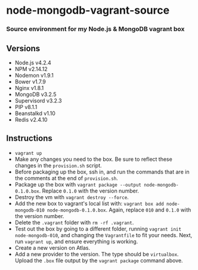 # node-mongodb-vagrant-source

### Source environment for my Node.js & MongoDB vagrant box

## Versions

* Node.js v4.2.4
* NPM v2.14.12
* Nodemon v1.9.1
* Bower v1.7.9
* Nginx v1.8.1
* MongoDB v3.2.5
* Supervisord v3.2.3
* PIP v8.1.1
* Beanstalkd v1.10
* Redis v2.4.10

## Instructions

* `vagrant up`
* Make any changes you need to the box. Be sure to reflect these changes in the `provision.sh` script.
* Before packaging up the box, ssh in, and run the commands that are in the comments at the end of `provision.sh`.
* Package up the box with `vagrant package --output node-mongodb-0.1.0.box`. Replace `0.1.0` with the version number.
* Destroy the vm with `vagrant destroy --force`.
* Add the new box to vagrant's local list with: `vagrant box add node-mongodb-010 node-mongodb-0.1.0.box`. Again, replace `010` and `0.1.0` with the version number.
* Delete the `.vagrant` folder with `rm -rf .vagrant`.
* Test out the box by going to a different folder, running `vagrant init node-mongodb-010`, and changing the `Vagrantfile` to fit your needs. Next, run `vagrant up`, and ensure everything is working.
* Create a new version on Atlas.
* Add a new provider to the version. The type should be `virtualbox`. Upload the `.box` file output by the `vagrant package` command above.
